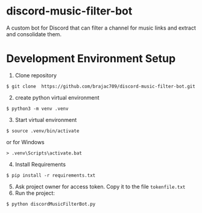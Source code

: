 # discord-music-filter-bot
A custom bot for Discord that can filter a channel for music links and extract and consolidate them.

# Development Environment Setup
1. Clone repository 
```
$ git clone  https://github.com/brajac709/discord-music-filter-bot.git
```
2. create python virtual environment

```
$ python3 -m venv .venv
```

3. Start virtual environment
```
$ source .venv/bin/activate
```
or for Windows 
```
> .venv\Scripts\activate.bat
```
4. Install Requirements
```
$ pip install -r requirements.txt
```
5. Ask project owner for access token. Copy it to the file `tokenfile.txt`
6. Run the project:
```
$ python discordMusicFilterBot.py
```
